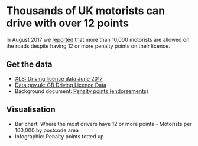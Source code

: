 # Thousands of UK motorists can drive with over 12 points

In August 2017 we [reported](http://www.bbc.co.uk/news/uk-england-40862975) that more than 10,000 motorists are allowed on the roads despite having 12 or more penalty points on their licence.

## Get the data

* [XLS: Driving licence data June 2017](https://github.com/BBC-Data-Unit/penalty-points/blob/master/Driving-Licence-data-june2017.xlsx)
* [Data.gov.uk: GB Driving Licence Data](https://data.gov.uk/dataset/driving-licence-data)
* Background document: [Penalty points (endorsements)](https://www.gov.uk/penalty-points-endorsements/endorsement-codes-and-penalty-points)

## Visualisation

* Bar chart: Where the most drivers have 12 or more points - Motorists per 100,000 by postcode area
* Infographic: Penalty points totted up




